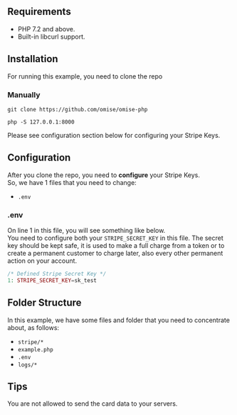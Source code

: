 
## Requirements
- PHP 7.2 and above.
- Built-in libcurl support.

## Installation
For running this example, you need to clone the repo

### Manually
```
git clone https://github.com/omise/omise-php
```

```
php -S 127.0.0.1:8000
```

Please see configuration section below for configuring your Stripe Keys.

## Configuration
After you clone the repo, you need to **configure** your Stripe Keys.  
So, we have 1 files that you need to change:
- `.env`

### .env

On line 1 in this file, you will see something like below.  
You need to configure both your `STRIPE_SECRET_KEY`  in this file. The secret key should be kept safe, it is used to make a full charge from a token or to create a permanent customer to charge later, also every other permanent action on your account.  
```php
/* Defined Stripe Secret Key */
1: STRIPE_SECRET_KEY=sk_test
```

## Folder Structure
In this example, we have some files and folder that you need to concentrate about, as follows:
- `stripe/*`
- `example.php`
- `.env`
- `logs/*`


## Tips
You are not allowed to send the card data to your servers.

